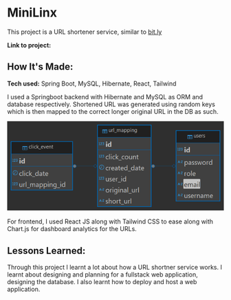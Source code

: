 # MiniLinx
This project is a URL shortener service, similar to [bit.ly](https://bitly.com/)

**Link to project:**



## How It's Made:

**Tech used:** Spring Boot, MySQL, Hibernate, React, Tailwind 

I used a Springboot backend with Hibernate and MySQL as ORM and database respectively. Shortened URL was generated using  random keys which is then mapped to the correct longer original URL in the DB as such.

![alt text](urlshortnerdb.png)

For frontend, I used React JS along with Tailwind CSS to ease along with Chart.js for dashboard analytics for the URLs.
<!-- ## Optimizations
*(optional)*

You don't have to include this section but interviewers *love* that you can not only deliver a final product that looks great but also functions efficiently. Did you write something then refactor it later and the result was 5x faster than the original implementation? Did you cache your assets? Things that you write in this section are **GREAT** to bring up in interviews and you can use this section as reference when studying for technical interviews! -->

## Lessons Learned:

Through this project I learnt a lot about how a URL shortner service works. I learnt about designing and planning for a fullstack web application, designing the database. I also learnt how to deploy and host a web application.





